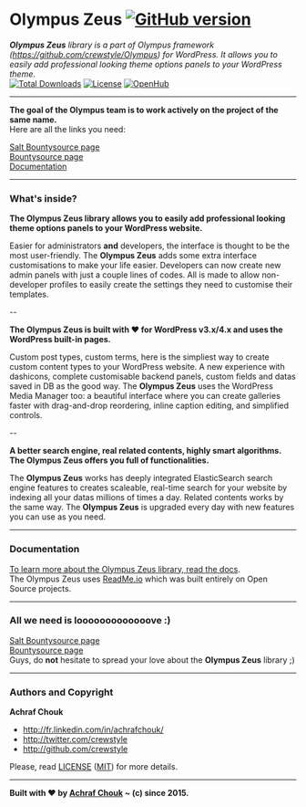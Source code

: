 # Olympus Zeus [![GitHub version](https://badge.fury.io/gh/crewstyle%2FOlympusZeus.svg)](https://packagist.org/packages/crewstyle/olympus-zeus)

_**Olympus Zeus** library is a part of Olympus framework (https://github.com/crewstyle/Olympus) for WordPress.
It allows you to easily add professional looking theme options panels to your WordPress theme._  
[![Total Downloads](https://poser.pugx.org/crewstyle/olympus-zeus/downloads.svg)](https://packagist.org/packages/crewstyle/olympus-zeus) 
[![License](https://poser.pugx.org/crewstyle/olympus-zeus/license.svg)](https://github.com/crewstyle/OlympusZeus/blob/master/LICENSE) 
[![OpenHub](https://www.openhub.net/p/OlympusZeus/widgets/project_thin_badge?format=gif)](https://www.openhub.net/p/OlympusZeus)

---

**The goal of the Olympus team is to work actively on the project of the same name.**  
Here are all the links you need:

[Salt Bountysource page](https://salt.bountysource.com/teams/olympus)  
[Bountysource page](https://www.bountysource.com/teams/olympus)  
[Documentation](https://olympus.readme.io/)

---

### What's inside?

**The Olympus Zeus library allows you to easily add professional looking theme options panels to your WordPress website.**

Easier for administrators **and** developers, the interface is thought to be the most user-friendly. The **Olympus Zeus** adds some extra interface customisations to make your life easier. Developers can now create new admin panels with just a couple lines of codes. All is made to allow non-developer profiles to easily create the settings they need to customise their templates.

--

**The Olympus Zeus is built with ♥ for WordPress v3.x/4.x and uses the WordPress built-in pages.**

Custom post types, custom terms, here is the simpliest way to create custom content types to your WordPress website. A new experience with dashicons, complete customisable backend panels, custom fields and datas saved in DB as the good way. The **Olympus Zeus** uses the WordPress Media Manager too: a beautiful interface where you can create galleries faster with drag-and-drop reordering, inline caption editing, and simplified controls.

--

**A better search engine, real related contents, highly smart algorithms. The Olympus Zeus offers you full of functionalities.**

The **Olympus Zeus** works has deeply integrated ElasticSearch search engine features to creates scaleable, real-time search for your website by indexing all your datas millions of times a day. Related contents works by the same way. The **Olympus Zeus** is upgraded every day with new features you can use as you need.

---

### Documentation

[To learn more about the Olympus Zeus library, read the docs](https://olympus.readme.io/).  
The Olympus Zeus uses [ReadMe.io](https://readme.io) which was built entirely on Open Source projects.

---

### All we need is looooooooooooove :)

[Salt Bountysource page](https://salt.bountysource.com/teams/olympus)  
[Bountysource page](https://www.bountysource.com/teams/olympus)  
Guys, do **not** hesitate to spread your love about the **Olympus Zeus** library ;)

---

### Authors and Copyright

**Achraf Chouk**

+ http://fr.linkedin.com/in/achrafchouk/
+ http://twitter.com/crewstyle
+ http://github.com/crewstyle

Please, read [LICENSE](https://github.com/crewstyle/OlympusZeus/blob/master/LICENSE "LICENSE") ([MIT](http://opensource.org/licenses/MIT "MIT")) for more details.

---

**Built with ♥ by [Achraf Chouk](http://github.com/crewstyle "Achraf Chouk") ~ (c) since 2015.**

